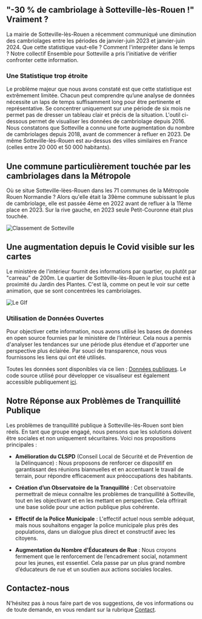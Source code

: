## "-30 % de cambriolage à Sotteville-lès-Rouen !" Vraiment ?

La mairie de Sotteville-lès-Rouen a récemment communiqué une diminution des cambriolages entre les périodes de janvier-juin 2023 et janvier-juin 2024. Que cette statistique vaut-elle ? Comment l'interpréter dans le temps ? Notre collectif Ensemble pour Sotteville a pris l'initiative de vérifier confronter cette information.

### Une Statistique trop étroite

Le problème majeur que nous avons constaté est que cette statistique est extrêmement limitée. Chacun peut comprendre qu’une analyse de données nécessite un laps de temps suffisamment long pour être pertinente et représentative. Se concentrer uniquement sur une période de six mois ne permet pas de dresser un tableau clair et précis de la situation. L'outil ci-dessous permet de visualiser les données de cambriolage depuis 2016. Nous constatons que Sotteville a connu une forte augmentation du nombre de cambriolages depuis 2018, avant de commencer à refluer en 2023. De même Sotteville-lès-Rouen est au-dessus des villes similaires en France (celles entre 20 000 et 50 000 habitants).

## Une commune particulièrement touchée par les cambriolages dans la Métropole

Où se situe Sotteville-lèes-Rouen dans les 71 communes de la Métropole Rouen Normandie ? Alors qu'elle était la 39ème commune subissant le plus de cambriolage, elle est passée 4ème en 2022 avant de refluer à la 11ème place en 2023. Sur la rive gauche, en 2023 seule Petit-Couronne était plus touchée.

![Classement de Sotteville](./static/classement_sotteville.png)

## Une augmentation depuis le Covid visible sur les cartes

Le ministère de l'intérieur fournit des informations par quartier, ou plutôt par "carreau" de 200m. Le quartier de Sotteville-lès-Rouen le plus touché est à proximité du Jardin des Plantes. C'est là, comme on peut le voir sur cette animation, que se sont concentrées les cambriolages.

![Le GIf](./static/gif.gif)


### Utilisation de Données Ouvertes

Pour objectiver cette information, nous avons utilisé les bases de données en open source fournies par le ministère de l’Intérieur. Cela nous a permis d'analyser les tendances sur une période plus étendue et d'apporter une perspective plus éclairée. Par souci de transparence, nous vous fournissons les liens qui ont été utilisés.

Toutes les données sont disponibles via ce lien : [Données publiques](lien_des_donnees.html). Le code source utilisé pour développer ce visualiseur est également accessible publiquement [ici](lien_code).

## Notre Réponse aux Problèmes de Tranquillité Publique

Les problèmes de tranquillité publique à Sotteville-lès-Rouen sont bien réels. En tant que groupe engagé, nous pensons que les solutions doivent être sociales et non uniquement sécuritaires. Voici nos propositions principales :

- **Amélioration du CLSPD** (Conseil Local de Sécurité et de Prévention de la Délinquance) : Nous proposons de renforcer ce dispositif en garantissant des réunions biannuelles et en accentuant le travail de terrain, pour répondre efficacement aux préoccupations des habitants.
  
- **Création d’un Observatoire de la Tranquillité** : Cet observatoire permettrait de mieux connaître les problèmes de tranquillité à Sotteville, tout en les objectivant et en les mettant en perspective. Cela offrirait une base solide pour une action publique plus cohérente.

- **Effectif de la Police Municipale** : L'effectif actuel nous semble adéquat, mais nous souhaitons engager la police municipale plus près des populations, dans un dialogue plus direct et constructif avec les citoyens.

- **Augmentation du Nombre d'Éducateurs de Rue** : Nous croyons fermement que le renforcement de l’encadrement social, notamment pour les jeunes, est essentiel. Cela passe par un plus grand nombre d’éducateurs de rue et un soutien aux actions sociales locales.

## Contactez-nous

N'hésitez pas à nous faire part de vos suggestions, de vos informations ou de toute demande, en vous rendant sur la rubrique [Contact](lien_contact).
